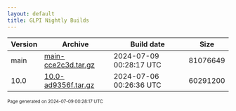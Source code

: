 ```yaml
---
layout: default
title: GLPI Nightly Builds
---
```


Version|Archive|Build date|Size
---|---|---|---
main|[main-cce2c3d.tar.gz](main-cce2c3d.tar.gz)|2024-07-09 00:28:17 UTC|81076649
10.0|[10.0-ad9356f.tar.gz](10.0-ad9356f.tar.gz)|2024-07-06 00:26:36 UTC|60291200

<font size="1">Page generated on 2024-07-09 00:28:17 UTC</font>
